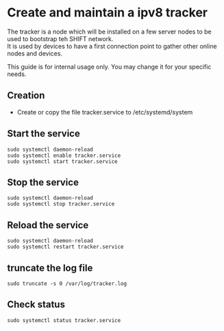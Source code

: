 # Create and maintain a ipv8 tracker
The tracker is a node which will be installed on a few server nodes to be used to bootstrap teh SHIFT network.  
It is used by devices to have a first connection point to gather other online nodes and devices.  

This guide is for internal usage only. You may change it for your specific needs.

## Creation
- Create or copy the file tracker.service to /etc/systemd/system



## Start the service
```console
sudo systemctl daemon-reload
sudo systemctl enable tracker.service
sudo systemctl start tracker.service
```

## Stop the service
```console
sudo systemctl daemon-reload
sudo systemctl stop tracker.service
```

## Reload the service
```console
sudo systemctl daemon-reload
sudo systemctl restart tracker.service
```

## truncate the log file
```console
sudo truncate -s 0 /var/log/tracker.log
```

## Check status
```console
sudo systemctl status tracker.service
```
